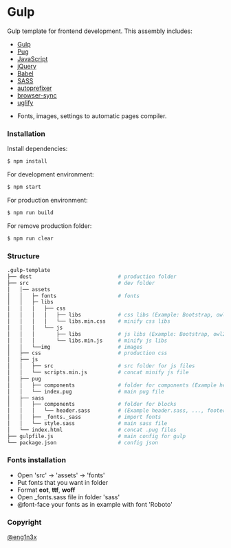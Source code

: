 # Gulp

Gulp template for frontend development.
This assembly includes:

- [Gulp](https://gulpjs.com/)
- [Pug](https://pugjs.org/api/getting-started.html)
- [JavaScript](https://javascript.info/)
- [jQuery](https://jquery.com/)
- [Babel](https://www.npmjs.com/package/gulp-babel)
- [SASS](https://www.npmjs.com/package/gulp-sass)
- [autoprefixer](https://www.npmjs.com/package/gulp-autoprefixer)
- [browser-sync](https://www.npmjs.com/package/browser-sync)
- [uglify](https://www.npmjs.com/package/gulp-uglify)

* Fonts, images, settings to automatic pages compiler.

### Installation

Install dependencies:

```sh
$ npm install
```

For development environment:

```sh
$ npm start
```

For production environment:

```sh
$ npm run build
```

For remove production folder:

```sh
$ npm run clear
```
### Structure

```bash
.gulp-template
├── dest                            # production folder
├── src                             # dev folder
│   │── assets
│   │   ├─ fonts                    # fonts
│   │   ├─ libs
│   │   │   ├── css
│   │   │   │   ├── libs            # css libs (Example: Bootstrap, owl2)
│   │   │   │   └── libs.min.css    # minify css libs
│   │   │   └── js
│   │   │       ├── libs            # js libs (Example: Bootstrap, owl2)
│   │   │       └── libs.min.js     # minify js libs
│   │   └──img                      # images
│   ├── css                         # production css
│   ├── js
│   │   ├── src                     # src folder for js files
│   │   └── scripts.min.js          # concat minify js file
│   ├── pug
│   │   ├── components              # folder for components (Example header.pug, ..., footer.pug)
│   │   └── index.pug               # main pug file
│   ├── sass
│   │   ├── components              # folder for blocks
│   │   │   └── header.sass         # (Example header.sass, ..., footer.sass)
│   │   ├── _fonts._sass            # import fonts
│   │   └── style.sass              # main sass file
│   └── index.html                  # concat .pug files
├── gulpfile.js                     # main config for gulp
└── package.json                    # config json
```

### Fonts installation

- Open 'src' -> 'assets' -> 'fonts'
- Put fonts that you want in folder
- Format **eot**, **ttf**, **woff**
- Open \_fonts.sass file in folder 'sass'
- @font-face your fonts as in example with font 'Roboto'

### Copyright

[@eng1n3x](https://github.com/ENG1N3X)
